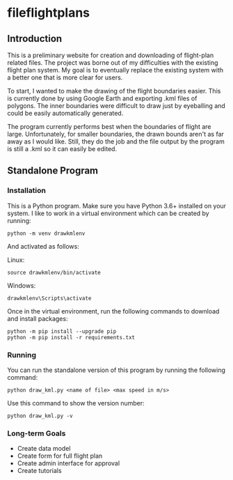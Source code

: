 # fileflightplans

## Introduction

This is a preliminary website for creation and downloading of flight-plan related files. 
The project was borne out of my difficulties with the existing flight plan system.
My goal is to eventually replace the existing system with a better one that is more clear for users.

To start, I wanted to make the drawing of the flight boundaries easier. This is currently done by
using Google Earth and exporting .kml files of polygons. The inner boundaries were difficult to
draw just by eyeballing and could be easily automatically generated.

The program currently performs best when the boundaries of flight are large. Unfortunately, for
smaller boundaries, the drawn bounds aren't as far away as I would like. Still, they do the job
and the file output by the program is still a .kml so it can easily be edited.

## Standalone Program

### Installation

This is a Python program. Make sure you have Python 3.6+ installed on your system. I like to work
in a virtual environment which can be created by running:

```
python -m venv drawkmlenv
```

And activated as follows:

Linux:
```
source drawkmlenv/bin/activate
```

Windows:
```
drawkmlenv\Scripts\activate
```

Once in the virtual environment, run the following commands to download and install packages:
```
python -m pip install --upgrade pip
python -m pip install -r requirements.txt
```

### Running

You can run the standalone version of this program by running the following command:

```
python draw_kml.py <name of file> <max speed in m/s>
```

Use this command to show the version number:
```
python draw_kml.py -v
```

### Long-term Goals

- Create data model
- Create form for full flight plan
- Create admin interface for approval
- Create tutorials
